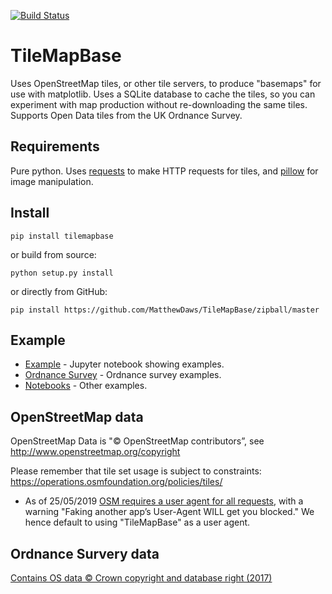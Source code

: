 
[![Build Status](https://travis-ci.org/MatthewDaws/TileMapBase.svg?branch=master)](https://travis-ci.org/MatthewDaws/TileMapBase) 

# TileMapBase

Uses OpenStreetMap tiles, or other tile servers, to produce "basemaps" for use with matplotlib.  Uses a SQLite database to cache the tiles, so you can experiment with map production without re-downloading the same tiles.  Supports Open Data tiles from the
UK Ordnance Survey.


## Requirements

Pure python.  Uses [requests](http://docs.python-requests.org/en/master/) to make HTTP requests for tiles, and [pillow](https://python-pillow.org/) for image manipulation.


## Install

    pip install tilemapbase

or build from source:

    python setup.py install

or directly from GitHub:

    pip install https://github.com/MatthewDaws/TileMapBase/zipball/master


## Example

- [Example](https://github.com/MatthewDaws/TileMapBase/blob/master/notebooks/Example.ipynb) - Jupyter notebook showing examples.
- [Ordnance Survey](https://github.com/MatthewDaws/TileMapBase/blob/master/notebooks/Ordnance%20Survey.ipynb) - Ordnance survey examples.
- [Notebooks](https://github.com/MatthewDaws/TileMapBase/blob/master/notebooks/) - Other examples.


## OpenStreetMap data

OpenStreetMap Data is "© OpenStreetMap contributors”, see http://www.openstreetmap.org/copyright

Please remember that tile set usage is subject to constraints: https://operations.osmfoundation.org/policies/tiles/

- As of 25/05/2019  [OSM requires a user agent for all requests](https://operations.osmfoundation.org/policies/tiles/), with a warning "Faking another app’s User-Agent WILL get you blocked."  We hence default to using "TileMapBase" as a user agent.

## Ordnance Survery data

[Contains OS data © Crown copyright and database right (2017)](http://www.nationalarchives.gov.uk/doc/open-government-licence/version/3/)
